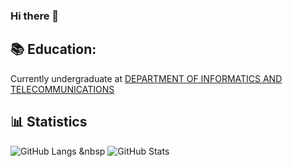 ### Hi there 👋

 ## :books: Education:
Currently undergraduate at [DEPARTMENT OF INFORMATICS AND TELECOMMUNICATIONS](https://www.di.uoa.gr/en)

## :bar_chart: Statistics
![GitHub Langs](https://github-readme-stats.vercel.app/api/top-langs/?username=Angelos-Tsitsoli&layout=compact&theme=blue-green) &nbsp ![GitHub Stats](https://github-readme-stats.vercel.app/api?username=Angelos-Tsitsoli&show_icons=true&theme=radical)


<!--
**Angelos-Tsitsoli/Angelos-Tsitsoli** is a ✨ _special_ ✨ repository because its `README.md` (this file) appears on your GitHub profile.

Here are some ideas to get you started:
- 🔭 I’m currently working on ..
- 🌱 I’m currently learning ...
- 👯 I’m looking to collaborate on ...
- 🤔 I’m looking for help with ...
- 💬 Ask me about ...
- 📫 How to reach me: ...
- 😄 Pronouns: ...
- ⚡ Fun fact: ...
-->
